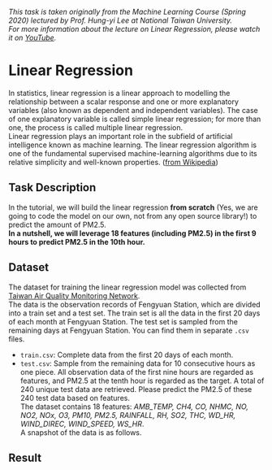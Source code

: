*This task is taken originally from the Machine Learning Course (Spring 2020) lectured by Prof. Hung-yi Lee at National Taiwan University.*\
*For more information about the lecture on Linear Regression, please watch it on [YouTube](https://www.youtube.com/watch?v=fegAeph9UaA&ab_channel=Hung-yiLee).*
# Linear Regression
In statistics, linear regression is a linear approach to modelling the relationship between a scalar response and one or more explanatory variables (also known as dependent and independent variables). The case of one explanatory variable is called simple linear regression; for more than one, the process is called multiple linear regression.\
Linear regression plays an important role in the subfield of artificial intelligence known as machine learning. The linear regression algorithm is one of the fundamental supervised machine-learning algorithms due to its relative simplicity and well-known properties.
([from Wikipedia](https://en.wikipedia.org/wiki/Linear_regression#Machine_learning))

## Task Description
In the tutorial, we will build the linear regression **from scratch** (Yes, we are going to code the model on our own, not from any open source library!) to predict the amount of PM2.5.\
**In a nutshell, we will leverage 18 features (including PM2.5) in the first 9 hours to predict PM2.5 in the 10th hour.**

## Dataset
The dataset for training the linear regression model was collected from [Taiwan Air Quality Monitoring Network](https://airtw.epa.gov.tw/ENG/default.aspx).\
The data is the observation records of Fengyuan Station, which are divided into a train set and a test set. The train set is all the data in the first 20 days of each month at Fengyuan Station. The test set is sampled from the remaining days at Fengyuan Station. You can find them in separate `.csv` files.
- `train.csv`: Complete data from the first 20 days of each month.
- `test.csv`: Sample from the remaining data for 10 consecutive hours as one piece. All observation data of the first nine hours are regarded as features, and PM2.5 at the tenth hour is regarded as the target. A total of 240 unique test data are retrieved. Please predict the PM2.5 of these 240 test data based on features.\
The dataset contains 18 features: *AMB_TEMP, CH4, CO, NHMC, NO, NO2, NOx, O3, PM10, PM2.5, RAINFALL, RH, SO2, THC, WD_HR, WIND_DIREC, WIND_SPEED, WS_HR*.\
A snapshot of the data is as follows.

## Result
